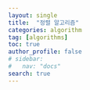 ```yaml
---
layout: single
title:  "정렬 알고리즘"
categories: algorithm 
tag: [algorithms] 
toc: true 
author_profile: false
# sidebar: 
#   nav: "docs"
search: true
---
```








  


